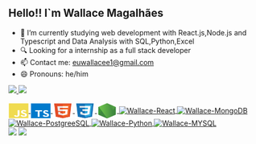 ## Hello!! l`m Wallace Magalhães

- 🌱 I’m currently studying web development with React.js,Node.js and Typescript and Data Analysis with SQL,Python,Excel
- 🔍 Looking for a internship as a full stack developer
- 📫 Contact me: euwallacee1@gmail.com
- 😄 Pronouns: he/him
 <div>
  <a href="https://github.com/haykd7v">
  <img height="180em" src="https://github-readme-stats.vercel.app/api?username=haykd7v&show_icons=true&theme=dark&include_all_commits=true&count_private=true"/>
  <img height="180em" src="https://github-readme-stats.vercel.app/api/top-langs/?username=haykd7v&layout=compact&langs_count=16&theme=dark"/>
</div>

  </div>
  <div style="display: inline_block"><br>
  <img align="center" alt="Wallace-Js" height="30" width="40" src="https://raw.githubusercontent.com/devicons/devicon/master/icons/javascript/javascript-plain.svg">
  <img align="center" alt="Wallace-Ts" height="30" width="40" src="https://raw.githubusercontent.com/devicons/devicon/master/icons/typescript/typescript-plain.svg">
  <img align="center" alt="Wallace-HTML" height="30" width="40" src="https://raw.githubusercontent.com/devicons/devicon/master/icons/html5/html5-original.svg">
  <img align="center" alt="Wallace-CSS" height="30" width="40" src="https://raw.githubusercontent.com/devicons/devicon/master/icons/css3/css3-original.svg">
  <img align="center" alt="Wallace-NodeJS" title="NodeJS" height="30" width="40" src="https://raw.githubusercontent.com/devicons/devicon/master/icons/nodejs/nodejs-original.svg">
  <img align="center" alt="Wallace-React" title="React" height="30" width="40" src="https://cdn.jsdelivr.net/gh/devicons/devicon@latest/icons/react/react-original.svg">
  <img align="center" alt="Wallace-MongoDB" title="MongoDB" height="30" width="40" src="https://cdn.jsdelivr.net/gh/devicons/devicon/icons/mongodb/mongodb-original.svg">
  <img align="center" alt="Wallace-PostgreeSQL" title="PostgreeSQL" height="30" width="40" src="https://cdn.jsdelivr.net/gh/devicons/devicon/icons/postgresql/postgresql-original.svg">
  <img align="center" alt="Wallace-Python" title="Python" height="30" width="40" src="https://cdn.iconscout.com/icon/free/png-512/free-python-2-226051.png?f=webp&w=256">
  <img align="center" alt="Wallace-MYSQL" title="MySQL" height="30" width="40" src="https://cdn.iconscout.com/icon/free/png-512/free-mysql-3628940-3030165.png?f=webp&w=256" />
          
          
</div>
<div> 
  <a href = "mailto:euwallacee1@gmail.com"><img src="https://img.shields.io/badge/-Gmail-%23333?style=for-the-badge&logo=gmail&logoColor=white" target="_blank"></a>
  <a href="https://www.linkedin.com/in/euwallacee1" target="_blank"><img src="https://img.shields.io/badge/-LinkedIn-%230077B5?style=for-the-badge&logo=linkedin&logoColor=white" target="_blank"></a>   
</div>
 

